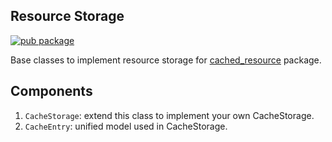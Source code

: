 ## Resource Storage
[![pub package](https://img.shields.io/pub/v/resource_storage.svg)](https://pub.dev/packages/resource_storage)

Base classes to implement resource storage for [cached_resource](https://pub.dev/packages/cached_resource) package.

## Components

1. `CacheStorage`: extend this class to implement your own CacheStorage.
2. `CacheEntry`: unified model used in CacheStorage.